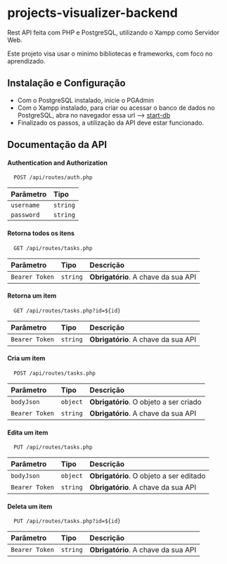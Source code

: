 # projects-visualizer-backend

Rest API feita com PHP e PostgreSQL, utilizando o Xampp como Servidor Web.

Este projeto visa usar o minimo bibliotecas e frameworks, com foco no aprendizado.

## Instalação e Configuração

- Com o PostgreSQL instalado, inicie o PGAdmin
- Com o Xampp instalado, para criar ou acessar o banco de dados no PostgreSQL, abra no navegador essa url --> [start-db]
- Finalizado os passos, a utilização da API deve estar funcionado.

## Documentação da API

#### Authentication and Authorization

```http
  POST /api/routes/auth.php
```

| Parâmetro  | Tipo     |
| :--------- | :------- |
| `username` | `string` |
| `password` | `string` |

#### Retorna todos os itens

```http
  GET /api/routes/tasks.php
```

| Parâmetro      | Tipo     | Descrição                           |
| :------------- | :------- | :---------------------------------- |
| `Bearer Token` | `string` | **Obrigatório**. A chave da sua API |

#### Retorna um item

```http
  GET /api/routes/tasks.php?id=${id}
```

| Parâmetro      | Tipo     | Descrição                           |
| :------------- | :------- | :---------------------------------- |
| `Bearer Token` | `string` | **Obrigatório**. A chave da sua API |

#### Cria um item

```http
  POST /api/routes/tasks.php
```

| Parâmetro      | Tipo     | Descrição                              |
| :------------- | :------- | :------------------------------------- |
| `bodyJson`     | `object` | **Obrigatório**. O objeto a ser criado |
| `Bearer Token` | `string` | **Obrigatório**. A chave da sua API    |

#### Edita um item

```http
  PUT /api/routes/tasks.php
```

| Parâmetro      | Tipo     | Descrição                               |
| :------------- | :------- | :-------------------------------------- |
| `bodyJson`     | `object` | **Obrigatório**. O objeto a ser editado |
| `Bearer Token` | `string` | **Obrigatório**. A chave da sua API     |

#### Deleta um item

```http
  PUT /api/routes/tasks.php?id=${id}
```

| Parâmetro      | Tipo     | Descrição                           |
| :------------- | :------- | :---------------------------------- |
| `Bearer Token` | `string` | **Obrigatório**. A chave da sua API |

[start-db]: http://localhost/db/main.php
